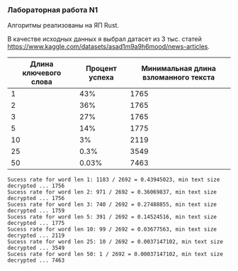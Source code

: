 ### Лабораторная работа N1

Алгоритмы реализованы на ЯП Rust.

В качестве исходных данных я выбрал датасет из 3 тыс. статей https://www.kaggle.com/datasets/asad1m9a9h6mood/news-articles.

| Длина ключевого слова      | Процент успеха | Минимальная длина взломанного текста|
| ----------- | ----------- | ----------- |
| 1      | 43%       |  1765 |
| 2      | 36%       |  1765 |
| 3      | 27%       |  1765 |
| 5      | 14%       |  1775 |
| 10      | 3%       |  2119 |
| 25     | 0.3%       |  3549 |
| 50     | 0.03%       |  7463 |


```
Sucess rate for word len 1: 1183 / 2692 = 0.43945023, min text size decrypted ... 1756
Sucess rate for word len 2: 971 / 2692 = 0.36069837, min text size decrypted ... 1756
Sucess rate for word len 3: 740 / 2692 = 0.27488855, min text size decrypted ... 1759
Sucess rate for word len 5: 391 / 2692 = 0.14524516, min text size decrypted ... 1775
Sucess rate for word len 10: 99 / 2692 = 0.03677563, min text size decrypted ... 2119
Sucess rate for word len 25: 10 / 2692 = 0.0037147102, min text size decrypted ... 3549
Sucess rate for word len 50: 1 / 2692 = 0.00037147102, min text size decrypted ... 7463
```
